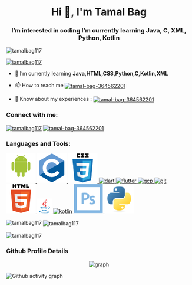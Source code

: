 <h1 align="center">Hi 👋, I'm Tamal Bag</h1>
<h3 align="center">I’m interested in coding I’m currently learning Java, C, XML, Python, Kotlin</h3>

<p align="left"> <img src="https://komarev.com/ghpvc/?username=tamalbag117&label=Profile%20views&color=0e75b6&style=flat&&theme=monokai" alt="tamalbag117" /> </p>

<p align="left"> <a href="https://github.com/ryo-ma/github-profile-trophy"><img src="https://github-profile-trophy.vercel.app/?username=tamalbag117&&theme=monokai" alt="tamalbag117" /></a> </p>

- 🌱 I’m currently learning **Java,HTML,CSS,Python,C,Kotlin,XML**

- 📫 How to reach me <a href="https://linkedin.com/in/tamal-bag-364562201" target="blank"><img align="center" src="https://raw.githubusercontent.com/rahuldkjain/github-profile-readme-generator/master/src/images/icons/Social/linked-in-alt.svg" alt="tamal-bag-364562201" height="20" width="30" /></a>

- 📄 Know about my experiences : <a href="https://linkedin.com/in/tamal-bag-364562201" target="blank"><img align="center" src="https://raw.githubusercontent.com/rahuldkjain/github-profile-readme-generator/master/src/images/icons/Social/linked-in-alt.svg" alt="tamal-bag-364562201" height="15" width="20" /></a>

<!-- ### Blogs posts -->
<!-- BLOG-POST-LIST:START -->
<!-- BLOG-POST-LIST:END -->

<h3 align="left">Connect with me:</h3>
<p align="left">
<a href="https://dev.to/tamalbag117" target="blank"><img align="center" src="https://raw.githubusercontent.com/rahuldkjain/github-profile-readme-generator/master/src/images/icons/Social/devto.svg" alt="tamalbag117" height="30" width="40" /></a>
<a href="https://linkedin.com/in/tamal-bag-364562201" target="blank"><img align="center" src="https://raw.githubusercontent.com/rahuldkjain/github-profile-readme-generator/master/src/images/icons/Social/linked-in-alt.svg" alt="tamal-bag-364562201" height="30" width="40" /></a>
</p>

<h3 align="left">Languages and Tools:</h3>
<p align="left"> <a href="https://developer.android.com" target="_blank" rel="noreferrer"> <img src="https://raw.githubusercontent.com/devicons/devicon/master/icons/android/android-original-wordmark.svg" alt="android" width="80" height="80"/> </a> <a href="https://www.cprogramming.com/" target="_blank" rel="noreferrer"> <img src="https://raw.githubusercontent.com/devicons/devicon/master/icons/c/c-original.svg" alt="c" width="80" height="80"/> </a> <a href="https://www.w3schools.com/css/" target="_blank" rel="noreferrer"> <img src="https://raw.githubusercontent.com/devicons/devicon/master/icons/css3/css3-original-wordmark.svg" alt="css3" width="80" height="80"/> </a> <a href="https://dart.dev" target="_blank" rel="noreferrer"> <img src="https://www.vectorlogo.zone/logos/dartlang/dartlang-icon.svg" alt="dart" width="80" height="80"/> </a> <a href="https://flutter.dev" target="_blank" rel="noreferrer"> <img src="https://www.vectorlogo.zone/logos/flutterio/flutterio-icon.svg" alt="flutter" width="80" height="80"/> </a> <a href="https://cloud.google.com" target="_blank" rel="noreferrer"> <img src="https://www.vectorlogo.zone/logos/google_cloud/google_cloud-icon.svg" alt="gcp" width="80" height="80"/> </a> <a href="https://git-scm.com/" target="_blank" rel="noreferrer"> <img src="https://www.vectorlogo.zone/logos/git-scm/git-scm-icon.svg" alt="git" width="80" height="80"/> </a> <a href="https://www.w3.org/html/" target="_blank" rel="noreferrer"> <img src="https://raw.githubusercontent.com/devicons/devicon/master/icons/html5/html5-original-wordmark.svg" alt="html5" width="80" height="80"/> </a> <a href="https://www.java.com" target="_blank" rel="noreferrer"> <img src="https://raw.githubusercontent.com/devicons/devicon/master/icons/java/java-original.svg" alt="java" width="40" height="40"/> </a> <a href="https://kotlinlang.org" target="_blank" rel="noreferrer"> <img src="https://www.vectorlogo.zone/logos/kotlinlang/kotlinlang-icon.svg" alt="kotlin" width="80" height="80"/> </a> <a href="https://www.photoshop.com/en" target="_blank" rel="noreferrer"> <img src="https://raw.githubusercontent.com/devicons/devicon/master/icons/photoshop/photoshop-line.svg" alt="photoshop" width="80" height="80"/> </a> <a href="https://www.python.org" target="_blank" rel="noreferrer"> <img src="https://raw.githubusercontent.com/devicons/devicon/master/icons/python/python-original.svg" alt="python" width="80" height="80"/> </a> </p>



<p><img align="left" src="https://github-readme-stats.vercel.app/api/top-langs?username=tamalbag117&show_icons=true&locale=en&layout=compact&&theme=dracula" alt="tamalbag117" /></p>

<p>&nbsp;<img align="center" src="https://github-readme-stats.vercel.app/api?username=tamalbag117&show_icons=true&locale=en&&theme=dracula" alt="tamalbag117" /></p>

<p><img align="center" src="https://github-readme-streak-stats.herokuapp.com/?user=tamalbag117&&theme=dracula&" alt="tamalbag117" /></p>
<!-- 
![GitHub Activity Graph](https://activity-graph.herokuapp.com/graph?username=tamalbag117&themp=dracula)   -->

<h3 align="left">Github Profile Details</h3>
<p align="center"><img height="300em" src="https://github-profile-summary-cards.vercel.app/api/cards/profile-details?username=tamalbag117&theme=monokai" alt="graph" align = "center"/></p>

![Github activity graph](https://activity-graph.herokuapp.com/graph?username=tamalbag117&theme=monokai)



